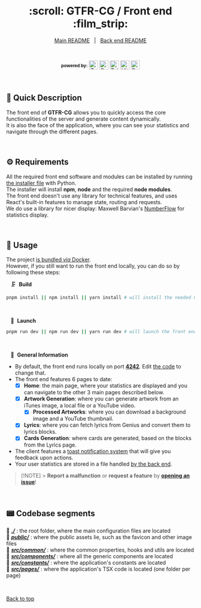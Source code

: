 <div align="center" id="top">
  <h1>:scroll: GTFR-CG / Front end :film_strip:</h1>
</div>

<div align="center">
  <a href="https://github.com/Thomas-Fernandes/GTFR-CG/blob/develop/README.md">Main README</a> &#xa0; | &#xa0;
  <a href="https://github.com/Thomas-Fernandes/GTFR-CG/blob/develop/server/README.md">Back end README</a>
</div>

&#xa0;

<div align="center">
  <sup><b>powered by:</b></sup>
  <a href="#top"><img alt="TypeScript version" src="https://img.shields.io/badge/TypeScript-5.7.2-2d79c7?logo=typescript" height="24px" /></a>
  <a href="#top"><img alt="React version" src="https://img.shields.io/badge/React-19-5dd2f3?logo=react" height="24px" /></a>
  <a href="#top"><img alt="Tailwind version" src="https://img.shields.io/badge/Tailwind-3.4-06b6d4?logo=tailwindcss" height="24px" /></a>
  <a href="#top"><img alt="Vite version" src="https://img.shields.io/badge/Vite-6-fdd835?logo=vite" height="24px" /></a>
  <a href="#top"><img title="Docker" alt="Docker" src="https://raw.githubusercontent.com/mallowigi/iconGenerator/master/assets/icons/files/docker.svg" height="24px" /></a>
</div>

&#xa0;

## :memo: Quick Description

The front end of **GTFR-CG** allows you to quickly access the core functionalities of the server and generate content dynamically.  
It is also the face of the application, where you can see your statistics and navigate through the different pages.

&#xa0;

## :gear: Requirements

All the required front end software and modules can be installed by running [the installer file](https://github.com/Thomas-Fernandes/GTFR-CG/blob/develop/installer.py) with Python.  
The installer will install **npm**, **node** and the required **node modules**.  
The front end doesn't use any library for technical features, and uses React's built-in features to manage state, routing and requests.  
We do use a library for nicer display: Maxwell Barvian's [NumberFlow](https://number-flow.barvian.me/) for statistics display.

&#xa0;

## :movie_camera: Usage

The project [is bundled _via_ Docker](../README.md).  
However, if you still want to run the front end locally, you can do so by following these steps:

&nbsp;&nbsp; :clamp:&nbsp; **Build**

```bash
pnpm install || npm install || yarn install # will install the needed node modules
```

&#xa0;

&nbsp;&nbsp; :rocket:&nbsp; **Launch**

```bash
pnpm run dev || npm run dev || yarn run dev # will launch the front end of the application
```

&#xa0;

&nbsp;&nbsp; :bookmark_tabs:&nbsp; **General Information**

- By default, the front end runs locally on port [**4242**](http://localhost:4242). Edit [the code](./src/constants/paths.ts) to change that.
- The front end features 6 pages to date:
  - [x] **Home**: the main page, where your statistics are displayed and you can navigate to the other 3 main pages described below.
  - [x] **Artwork Generation**: where you can generate artwork from an iTunes image, a local file or a YouTube video.
    - [x] **Processed Artworks**: where you can download a background image and a YouTube thumbnail.
  - [x] **Lyrics**: where you can fetch lyrics from Genius and convert them to lyrics blocks.
  - [x] **Cards Generation**: where cards are generated, based on the blocks from the Lyrics page.
- The client features a [toast notification system](https://web.dev/articles/building/a-toast-component) that will give you feedback upon actions.
- Your user statistics are stored in a file handled [by the back end](https://github.com/Thomas-Fernandes/GTFR-CG/blob/develop/server/README.md).

> [!NOTE] > **Report a malfunction** or **request a feature** by [**opening an issue**](https://github.com/Thomas-Fernandes/GTFR/issues)!

&#xa0;

## :pager: Codebase segments

:file_folder: [**_./_**](https://github.com/Thomas-Fernandes/GTFR-CG/tree/develop/client) : the root folder, where the main configuration files are located  
:file_folder: [**_public/_**](https://github.com/Thomas-Fernandes/GTFR-CG/tree/develop/client/public) : where the public assets lie, such as the favicon and other image files  
:file_folder: [**_src/common/_**](https://github.com/Thomas-Fernandes/GTFR-CG/tree/develop/client/src/common) : where the common properties, hooks and utils are located  
:file_folder: [**_src/components/_**](https://github.com/Thomas-Fernandes/GTFR-CG/tree/develop/client/src/components) : where all the generic components are located  
:file_folder: [**_src/constants/_**](https://github.com/Thomas-Fernandes/GTFR-CG/tree/develop/client/src/constants) : where the application's constants are located  
:file_folder: [**_src/pages/_**](https://github.com/Thomas-Fernandes/GTFR-CG/tree/develop/client/src/pages) : where the application's TSX code is located (one folder per page)

<br />

[Back to top](#top)
